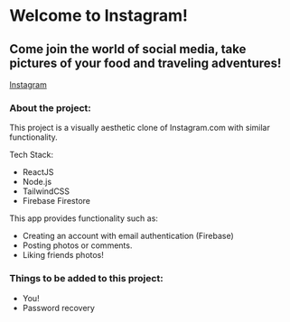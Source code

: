 # Welcome to Instagram!

## Come join the world of social media, take pictures of your food and traveling adventures!
[Instagram](https://instagram-rodiq7hsr-voltaire01-w.vercel.app/)

### About the project:

This project is a visually aesthetic clone of Instagram.com with similar functionality.

Tech Stack:
- ReactJS
- Node.js
- TailwindCSS
- Firebase Firestore

This app provides functionality such as:

- Creating an account with email authentication (Firebase)
- Posting photos or comments.
- Liking friends photos!

### Things to be added to this project:
- You!
- Password recovery
